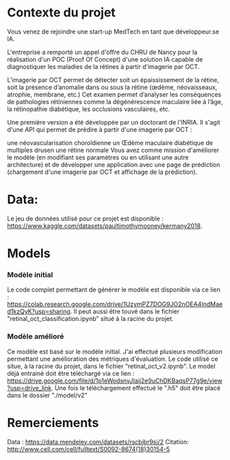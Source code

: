 # Contexte du projet

Vous venez de rejoindre une start-up MedTech en tant que développeur.se IA.

L'entreprise a remporté un appel d'offre du CHRU de Nancy pour la réalisation d'un POC (Proof Of Concept) d'une solution IA capable de diagnostiquer les maladies de la rétines à partir d'imagerie par OCT.

L’imagerie par OCT permet de détecter soit un épaississement de la rétine, soit la présence d’anomalie dans ou sous la rétine (œdème, néovaisseaux, atrophie, membrane, etc.) Cet examen permet d’analyser les conséquences de pathologies rétiniennes comme la dégénérescence maculaire liée à l’âge, la rétinopathie diabétique, les occlusions vasculaires, etc.

Une première version a été développée par un doctorant de l'INRIA. Il s'agit d'une API qui permet de prédire à partir d'une imagerie par OCT :

une néovascularisation choroïdienne
un Œdème maculaire diabétique
de multiples drusen
une rétine normale
Vous avez comme mission d'améliorer le modèle (en modifiant ses paramètres ou en utilisant une autre architecture) et de développer une application avec une page de prédiction (chargement d'une imagerie par OCT et affichage de la prédiction).

# Data:

Le jeu de données utilisé pour ce projet est disponible : https://www.kaggle.com/datasets/paultimothymooney/kermany2018.

# Models

  ### Modèle initial

Le code complet permettant de générer le modèle est disponible via ce lien : https://colab.research.google.com/drive/1UzymPZ7DOG9JO2nOEA4IndMaed1kzQyK?usp=sharing.
Il peut aussi être touvé dans le fichier "retinal_oct_classification.ipynb" situé à la racine du projet.

  ### Modèle amélioré

Ce modèle est basé sur le modèle initial. J'ai effectué plusieurs modification permettant une amélioration des métriques d'évaluation.
Le code utilisé ce situe, à la racine du projet, dans le fichier "retinal_oct_v2.ipynb".
Le model déjà entrainé doit être téléchargé via ce lien : https://drive.google.com/file/d/1p1eWodsnvJIaij2e9uChDKBaqsP77g9e/view?usp=drive_link.
Une fois le téléchargement effectué le ".h5" doit être placé dans le dossier "./model/v2"

# Remerciements

Data : https://data.mendeley.com/datasets/rscbjbr9sj/2
Citation: http://www.cell.com/cell/fulltext/S0092-8674(18)30154-5
